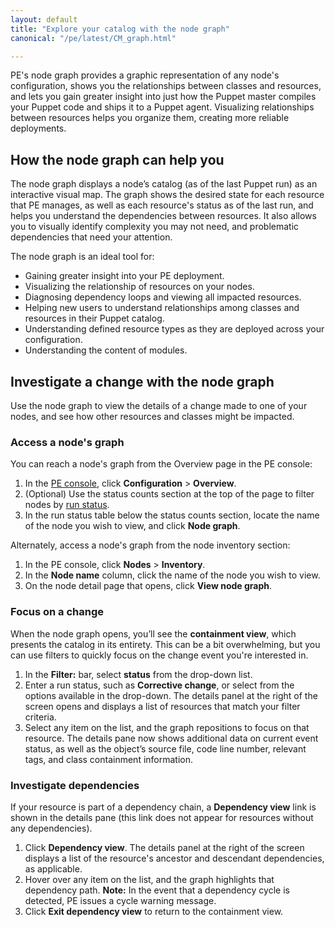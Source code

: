 ```yaml
---
layout: default
title: "Explore your catalog with the node graph"
canonical: "/pe/latest/CM_graph.html"

---
```


PE's node graph provides a graphic representation of any node's configuration, shows you the relationships between classes and resources, and lets you gain greater insight into just how the Puppet master compiles your Puppet code and ships it to a Puppet agent. Visualizing relationships between resources helps you organize them, creating more reliable deployments.

<!--Concept-->
## How the node graph can help you

The node graph displays a node’s catalog (as of the last Puppet run) as an interactive visual map. The graph shows the desired state for each resource that PE manages, as well as each resource's status as of the last run, and helps you understand the dependencies between resources. It also allows you to visually identify complexity you may not need, and problematic dependencies that need your attention.

The node graph is an ideal tool for:
 
* Gaining greater insight into your PE deployment.
* Visualizing the relationship of resources on your nodes.
* Diagnosing dependency loops and viewing all impacted resources.
* Helping new users to understand relationships among classes and resources in their Puppet catalog.
* Understanding defined resource types as they are deployed across your configuration.
* Understanding the content of modules.

<!--Multitask-->
## Investigate a change with the node graph

Use the node graph to view the details of a change made to one of your nodes, and see how other resources and classes might be impacted. 

### Access a node's graph 

You can reach a node's graph from the Overview page in the PE console:

1. In the [PE console](./console_accessing.html), click **Configuration** > **Overview**. 
1. (Optional) Use the status counts section at the top of the page to filter nodes by [run status](./CM_overview.html#node-run-statuses). 
1. In the run status table below the status counts section, locate the name of the node you wish to view, and click **Node graph**. 

Alternately, access a node's graph from the node inventory section:

1. In the PE console, click **Nodes** > **Inventory**. 
1. In the **Node name** column, click the name of the node you wish to view. 
1. On the node detail page that opens, click **View node graph**.  

### Focus on a change

When the node graph opens, you’ll see the **containment view**, which presents the catalog in its entirety. This can be a bit overwhelming, but you can use filters to quickly focus on the change event you're interested in. 

1. In the **Filter:** bar, select **status** from the drop-down list.
1. Enter a run status, such as **Corrective change**, or select from the options available in the drop-down. The details panel at the right of the screen opens and displays a list of resources that match your filter criteria. 
1. Select any item on the list, and the graph repositions to focus on that resource. The details pane now shows additional data on current event status, as well as the object’s source file, code line number, relevant tags, and class containment information.

### Investigate dependencies

If your resource is part of a dependency chain, a **Dependency view** link is shown in the details pane (this link does not appear for resources without any dependencies).

1. Click **Dependency view**. The details panel at the right of the screen displays a list of the resource's ancestor and descendant dependencies, as applicable. 
1. Hover over any item on the list, and the graph highlights that dependency path. 
   **Note:** In the event that a dependency cycle is detected, PE issues a cycle warning message. 
1. Click **Exit dependency view** to return to the containment view. 


